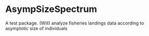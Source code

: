 # AsympSizeSpectrum
A test package. (Will) analyze fisheries landings data according to asymptotic size of individuals
